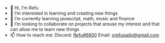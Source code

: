 - 👋 Hi, I’m Refu
- 👀 I’m interested in learning and creating new things
- 🌱 I’m currently learning javascript, math, music and finance
- 💞️ I’m looking to collaborate on projects that arouse my interest and that can allow me to learn new things
- 📫 How to reach me: Discord: [Refu#6600](https://discord.com/users/745101839099363420) Email: orefusado@gmail.com

<!---
Refusado/Refusado is a ✨ special ✨ repository because its `README.md` (this file) appears on your GitHub profile.
You can click the Preview link to take a look at your changes.
--->
